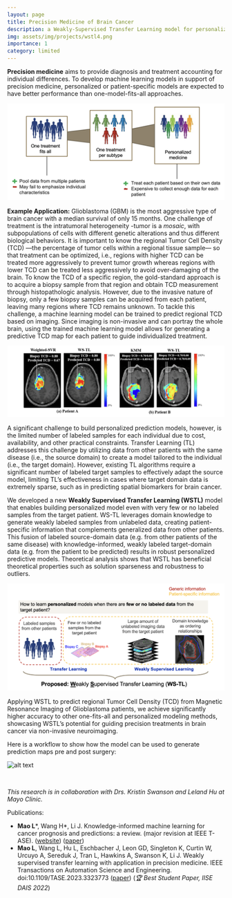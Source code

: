 ```yaml
---
layout: page
title: Precision Medicine of Brain Cancer
description: a Weakly-Supervised Transfer Learning model for personalized predictive modeling of tumor cell density 
img: assets/img/projects/wstl4.png
importance: 1
category: limited
---
```


**Precision medicine** aims to provide diagnosis and treatment accounting for individual differences. To develop machine learning models in support of precision medicine, personalized or patient-specific models are expected to have better performance than one-model-fits-all approaches. 

![alt text](assets/img/projects/precision_medicine.png) 

<!-- Motivating Example: Glioblastoma -->
**Example Application:** Glioblastoma (GBM) is the most aggressive type of brain cancer with a median survival of only 15 months. One challenge of treatment is the intratumoral heterogeneity -tumor is a *mosaic*, with subpopulations of cells with different genetic alterations and thus different biological behaviors. It is important to know the regional Tumor Cell Density (TCD) —the percentage of tumor cells within a regional tissue sample— so that treatment can be optimized, i.e., regions with higher TCD can be treated more aggressively to prevent tumor growth whereas regions with lower TCD can be treated less aggressively to avoid over-damaging of the brain. To know the TCD of a specific region, the gold-standard approach is to acquire a biopsy sample from that region and obtain TCD measurement through histopathologic analysis. However, due to the invasive nature of biopsy, only a few biopsy samples can be acquired from each patient, leaving many regions where TCD remains unknown. To tackle this challenge, a machine learning model can be trained to predict regional TCD based on imaging. Since imaging is non-invasive and can portray the whole brain, using the trained machine learning model allows for generating a predictive TCD map for each patient to guide individualized treatment. 

![alt text](assets/img/projects/wstl2.png)

<!-- Motivation -->
A significant challenge to build personalized prediction models, however, is the limited number of labeled samples for each individual due to cost, availability, and other practical constraints. Transfer Learning (TL) addresses this challenge by utilizing data from other patients with the same disease (i.e., the source domain) to create a model tailored to the individual (i.e., the target domain). However, existing TL algorithms require a significant number of labeled target samples to effectively adapt the source model, limiting TL’s effectiveness in cases where target domain data is extremely sparse, such as in predicting spatial biomarkers for brain cancer.

We developed a new **Weakly Supervised Transfer Learning (WSTL)** model that enables building personalized model even with very few or no labeled samples from the target patient. WS-TL leverages domain knowledge to generate weakly labeled samples from unlabeled data, creating patient-specific information that complements generalized data from other patients. This fusion of labeled source-domain data (e.g. from other patients of the same disease) with knowledge-informed, weakly labeled target-domain data (e.g. from the patient to be predicted) results in robust personalized predictive models. Theoretical analysis shows that WSTL has beneficial theoretical properties such as solution sparseness and robustness to outliers. 

![alt text](assets/img/projects/wstl.png)

Applying WSTL to predict regional Tumor Cell Density (TCD) from Magnetic Resonance Imaging of Glioblastoma patients, we achieve significantly higher accuracy to other one-fits-all and personalized modeling methods, showcasing WSTL’s potential for guiding precision treatments in brain cancer via non-invasive neuroimaging. 

<!-- GUI and demo video -->
Here is a workflow to show how the model can be used to generate prediction maps pre and post surgery:

![alt text](assets/img/projects/wstl3.png)
<!-- ![alt text](assets/img/projects/wstl_gui_.png) -->

<br>

*This research is in collaboration with Drs. Kristin Swanson and Leland Hu at Mayo Clinic.*

Publications: 
- **Mao L***, Wang H*, Li J. Knowledge-informed machine learning for cancer prognosis and predictions: a review. (major revision at IEEE T-ASE). ([website](https://lingchm.github.io/kinformed-machine-learning-cancer/)) ([paper](https://arxiv.org/abs/2401.06406))
- **Mao L**, Wang L, Hu L, Eschbacher J, Leon GD, Singleton K, Curtin W, Urcuyo A, Sereduk J, Tran L, Hawkins A, Swanson K, Li J. Weakly supervised transfer learning with application in precision medicine. IEEE Transactions on Automation Science and Engineering. doi:10.1109/TASE.2023.3323773 ([paper](https://ieeexplore.ieee.org/abstract/document/10292790)) (*🏆 Best Student Paper, IISE DAIS 2022*)
<!-- Hairong's MAE paper-->
